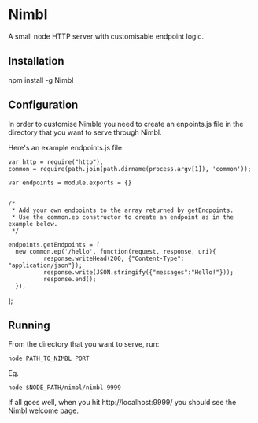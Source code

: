 Nimbl
=====

A small node HTTP server with customisable endpoint logic.

Installation
------------

npm install -g Nimbl

Configuration
-------------

In order to customise Nimble you need to create an enpoints.js file in the directory that
you want to serve through Nimbl.

Here's an example endpoints.js file:

    var http = require("http"),
    common = require(path.join(path.dirname(process.argv[1]), 'common'));
 
    var endpoints = module.exports = {}
 
 
    /*
     * Add your own endpoints to the array returned by getEndpoints. 
     * Use the common.ep constructor to create an endpoint as in the example below.
     */
    
    endpoints.getEndpoints = [
      new common.ep('/hello', function(request, response, uri){
              response.writeHead(200, {"Content-Type": "application/json"});
              response.write(JSON.stringify({"messages":"Hello!"}));
              response.end();
      }),
  ];


Running
-------

From the directory that you want to serve, run:

    node PATH_TO_NIMBL PORT

Eg.

    node $NODE_PATH/nimbl/nimbl 9999


If all goes well, when you hit http://localhost:9999/ you should see the Nimbl welcome page.